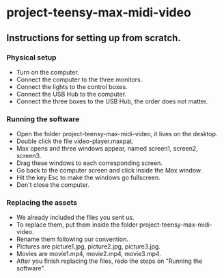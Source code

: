 # project-teensy-max-midi-video

## Instructions for setting up from scratch.

### Physical setup

* Turn on the computer.
* Connect the computer to the three monitors.
* Connect the lights to the control boxes.
* Connect the USB Hub to the computer.
* Connect the three boxes to the USB Hub, the order does not matter.

### Running the software

* Open the folder project-teensy-max-midi-video, it lives on the desktop.
* Double click the file video-player.maxpat.
* Max opens and three windows appear, named screen1, screen2, screen3.
* Drag these windows to each corresponding screen.
* Go back to the computer screen and click inside the Max window.
* Hit the key Esc to make the windows go fullscreen.
* Don't close the computer.

### Replacing the assets

* We already included the files you sent us.
* To replace them, put them inside the folder project-teensy-max-midi-video.
* Rename them following our convention.
* Pictures are  picture1.jpg, picture2.jpg, picture3.jpg.
* Movies are movie1.mp4, movie2.mp4, movie3.mp4.
* After you finish replacing the files, redo the steps on "Running the software".
